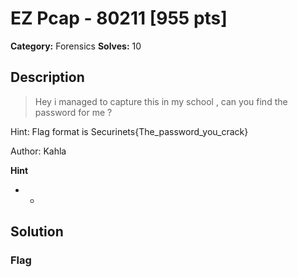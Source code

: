 # EZ Pcap - 80211 [955 pts]

**Category:** Forensics
**Solves:** 10

## Description
>Hey i managed to capture this in my school , can you find the password for me ?

Hint: Flag format is Securinets{The_password_you_crack}

Author: Kahla

**Hint**
* -

## Solution

### Flag

